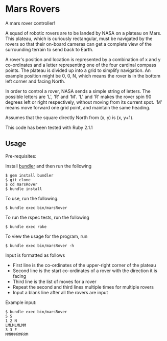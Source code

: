 Mars Rovers
===========

A mars rover controller! 

A squad of robotic rovers are to be landed by NASA on a plateau on Mars. 
This plateau, which is curiously rectangular, must be navigated by the rovers so that their on-board cameras can get a complete view of the surrounding terrain to send back to Earth. 

A rover's position and location is represented by a combination of x and y co-ordinates and a letter representing one of the four cardinal compass points. 
The plateau is divided up into a grid to simplify navigation. An example position might be 0, 0, N, which means the rover is in the bottom left corner and facing North. 

In order to control a rover, NASA sends a simple string of letters. 
The possible letters are 'L', 'R' and 'M'. 'L' and 'R' makes the rover spin 90 degrees left or right respectively, without moving from its current spot. 'M' means move forward one grid point, and maintain the same heading. 

Assumes that the square directly North from (x, y) is (x, y+1). 

This code has been tested with Ruby 2.1.1

Usage
-----
Pre-requisites: 

Install [bundler](http://bundler.io) and then run the following
```
$ gem install bundler
$ git clone 
$ cd marsRover
$ bundle install
```

To use, run the following.
```
$ bundle exec bin/marsRover
```
To run the rspec tests, run the following
```
$ bundle exec rake
```
To view the usage for the program, run
```
$ bundle exec bin/marsRover -h
```
Input is formatted as follows
- First line is the co-ordinates of the upper-right corner of the plateau
- Second line is the start co-ordinates of a rover with the direction it is facing
- Third line is the list of moves for a rover
- Repeat the second and third lines multiple times for multiple rovers
- Input a blank line after all the rovers are input

Example input:
```
$ bundle exec bin/marsRover
5 5
1 2 N
LMLMLMLMM
3 3 E
MMRMMRMRRM
```
